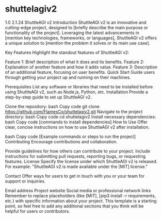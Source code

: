 # shuttelagiv2
1.0 2.1.24
ShuttleAGI v2
Introduction
ShuttleAGI v2 is an innovative and cutting-edge project, designed to [briefly describe the main purpose or functionality of the project]. Leveraging the latest advancements in [mention key technologies, frameworks, or languages], ShuttleAGI v2 offers a unique solution to [mention the problem it solves or its main use case].

Key Features
Highlight the standout features of ShuttleAGI v2:

Feature 1: Brief description of what it does and its benefits.
Feature 2: Explanation of another feature and how it adds value.
Feature 3: Description of an additional feature, focusing on user benefits.
Quick Start
Guide users through getting your project up and running on their machines.

Prerequisites
List any software or libraries that need to be installed before using ShuttleAGI v2, such as Node.js, Python, etc.
Installation
Provide a step-by-step guide to set up ShuttleAGI v2.

Clone the repository:
bash
Copy code
git clone https://github.com/FlamesCo/shuttelagiv2.git
Navigate to the project directory:
bash
Copy code
cd shuttelagiv2
Install necessary dependencies:
bash
Copy code
[commands to install dependencies]
How to Use
Offer clear, concise instructions on how to use ShuttleAGI v2 after installation.

bash
Copy code
[Example commands or steps to run the project]
Contributing
Encourage contributions and collaboration.

Provide guidelines for how others can contribute to your project.
Include instructions for submitting pull requests, reporting bugs, or requesting features.
License
Specify the license under which ShuttleAGI v2 is released. For example:
"ShuttleAGI v2 is made available under the [MIT] license."

Contact
Offer ways for users to get in touch with you or your team for support or inquiries.

Email address
Project website
Social media or professional network links
Remember to replace placeholders (like [MIT], [pip3 install -r requirements, etc.) with specific information about your project. This template is a starting point, so feel free to add any additional sections that you think will be helpful for users or contributors.
